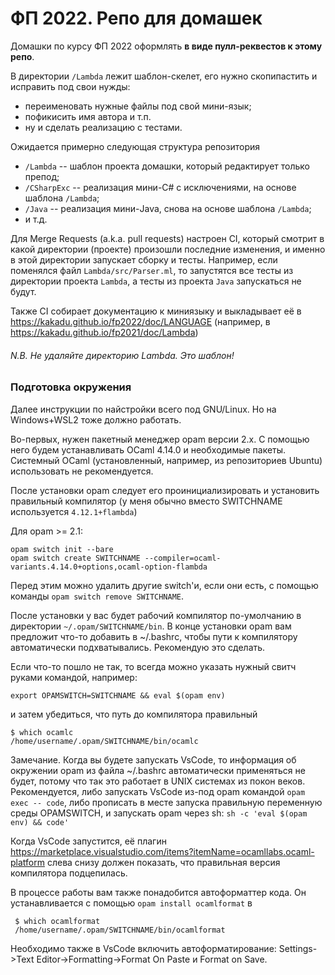 # ФП 2022. Репо для домашек

Домашки по курсу ФП 2022 оформлять **в виде пулл-реквестов к этому репо**.

В директории `/Lambda` лежит шаблон-скелет, его нужно скопипастить и исправить под свои нужды:
- переименовать нужные файлы под свой мини-язык;
- пофикисить имя автора и т.п.
- ну и сделать реализацию с тестами.

Ожидается примерно следующая структура репозитория
- `/Lambda` -- шаблон проекта домашки, который редактирует только препод;
- `/CSharpExc` -- реализация мини-С# c исключениями, на основе шаблона `/Lambda`;
- `/Java` -- реализация мини-Java, снова на основе шаблона `/Lambda`;
- и т.д.

Для Merge Requests (a.k.a. pull requests) настроен CI, который смотрит в какой директории (проекте) произошли последние изменения,
и именно в этой директории запускает сборку и тесты. 
Например, если поменялся файл `Lambda/src/Parser.ml`, то запустятся все тесты из директории проекта `Lambda`, 
а тесты из проекта `Java` запускаться не будут.

Также CI собирает документацию к миниязыку и выкладывает её в https://kakadu.github.io/fp2022/doc/LANGUAGE 
(например, в https://kakadu.github.io/fp2021/doc/Lambda)

###### N.B. Не удаляйте директорию Lambda. Это шаблон!


### Подготовка окружения

Далее инструкции по найстройки всего под GNU/Linux. Но на Windows+WSL2 тоже должно работать.

Во-первых, нужен пакетный менеджер opam версии 2.х. С помощью него будем устанавливать OCaml 4.14.0 и необходимые пакеты. 
Системный OCaml (установленный, например, из репозиториев Ubuntu) использовать не рекомендуется.

После установки opam следует его проинициализировать и установить правильный компилятор (у меня обычно вместо SWITCHNAME используется `4.12.1+flambda`)

Для opam >= 2.1:

    opam switch init --bare
    opam switch create SWITCHNAME --compiler=ocaml-variants.4.14.0+options,ocaml-option-flambda

Перед этим можно удалить другие switch'и, если они есть, с помощью команды `opam switch remove SWITCHNAME`.

После установки у вас будет рабочий компилятор по-умолчанию в директории `~/.opam/SWITCHNAME/bin`. В конце установки opam вам предложит что-то добавить в ~/.bashrc, чтобы пути к компилятору автоматически подхватывались. Рекомендую это сделать.

Если что-то пошло не так, то всегда можно указать нужный свитч руками командой, например:

    export OPAMSWITCH=SWITCHNAME && eval $(opam env)

и затем убедиться, что путь до компилятора правильный

    $ which ocamlc
    /home/username/.opam/SWITCHNAME/bin/ocamlc

Замечание. Когда вы будете запускать VsCode, то информация об  окружении opam из файла ~/.bashrc автоматически применяться не будет, потому что так это работает в UNIX системах из покон веков. Рекомендуется, либо запускать VsCode из-под opam командой `opam exec -- code`, либо прописать в месте запуска правильную переменную среды OPAMSWITCH, и запускать opam через sh: `sh -c 'eval $(opam env) && code'`

Когда VsCode запустится, её плагин https://marketplace.visualstudio.com/items?itemName=ocamllabs.ocaml-platform слева снизу должен показать, что правильная версия компилятора подцепилась.

В процессе работы вам также понадобится автоформаттер кода. Он устанавливается с помощью `opam install ocamlformat` в

     $ which ocamlformat
     /home/username/.opam/SWITCHNAME/bin/ocamlformat

Необходимо также в VsCode включить автоформатирование: Settings->Text Editor->Formatting->Format On Paste и Format on Save.
